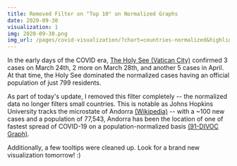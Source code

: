 ```yaml
---
title: Removed Filter on "Top 10" on Normalized Graphs
date: 2020-09-30
visualization: 1
img: 2020-09-30.png
img_url: /pages/covid-visualization/?chart=countries-normalized&highlight=Andorra&show=25&y=both&scale=linear&data=cases-daily-7&data-source=jhu&xaxis=left#countries-normalized
---
```


In the early days of the COVID era, [The Holy See (Vatican City)](https://91-divoc.com/pages/covid-visualization/?chart=countries-normalized&highlight=Holy%20See&show=25&y=both&scale=linear&data=cases-daily-7&data-source=jhu&xaxis=left#countries-normalized) confirmed 3 cases on March 24th, 2 more on March 28th, and another 5 cases in April.  At that time, the Holy See dominated the normalized cases having an official population of just 799 residents.

As part of today's update, I removed this filter completely -- the normalized data no longer filters small countries.  This is notable as Johns Hopkins University tracks the microstate of Andorra [(Wikipedia)](https://en.wikipedia.org/wiki/Andorra) -- with a ~100 new cases and a population of 77,543, Andorra has been the location of one of fastest spread of COVID-19 on a population-normalized basis [(91-DIVOC Graph)](https://91-divoc.com/pages/covid-visualization/?chart=countries-normalized&highlight=Andorra&show=25&y=both&scale=linear&data=cases-daily-7&data-source=jhu&xaxis=left#countries-normalized).

Additionally, a few tooltips were cleaned up.  Look for a brand new visualization tomorrow! :)